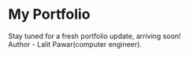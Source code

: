 # My Portfolio
Stay tuned for a fresh portfolio update, arriving soon!
<br>
Author - Lalit Pawar(computer engineer).
